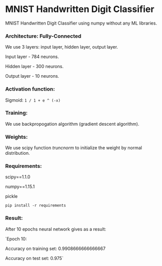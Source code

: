 MNIST Handwritten Digit Classifier
======

MNIST Handwritten Digit Classifier using numpy without any ML libraries.

### Architecture: Fully-Connected

We use 3 layers: input layer, hidden layer, output layer.

Input layer - 784 neurons.

Hidden layer - 300 neurons.

Output layer - 10 neurons.

### Activation function:

Sigmoid: `1 / 1 + e ^ (-x)`

### Training:

We use backpropogation algorithm (gradient descent algorithm).

### Weights:

We use scipy function *truncnorm* to initialize the weight by normal distribution.

### Requirements:

scipy==1.1.0

numpy==1.15.1

pickle

`pip install -r requirements`

### Result:
After 10 epochs neural network gives as a result:

`Epoch 10:

Accuracy on training set:  0.9908666666666667

Accuracy on test set:  0.975`

